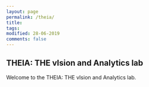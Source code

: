 ```yaml
---
layout: page
permalink: /theia/
title: 
tags: 
modified: 28-06-2019
comments: false
---
```


## THEIA: THE vIsion and Analytics lab

Welcome to the THEIA: THE vIsion and Analytics lab. 